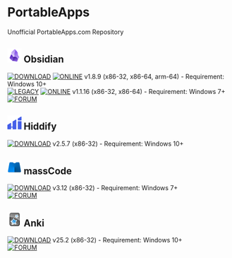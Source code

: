 # PortableApps
Unofficial PortableApps.com Repository
## ![Obsidian](https://raw.githubusercontent.com/xmha97/PortableApps/main/Source/ObsidianPortable/App/AppInfo/appicon_32.png) Obsidian
[![DOWNLOAD](https://img.shields.io/badge/DOWNLOAD-darkblue?style=flat-square)](https://github.com/xmha97/PortableApps/releases/download/obsidian-v1.8.9/ObsidianPortable_1.8.9.paf.exe)
[![ONLINE](https://img.shields.io/badge/ONLINE-blue?style=flat-square)](https://github.com/xmha97/PortableApps/releases/download/obsidian-v1.8.9/ObsidianPortable_1.8.9_online.paf.exe) v1.8.9 (x86-32, x86-64, arm-64) - Requirement: Windows 10+  
[![LEGACY](https://img.shields.io/badge/LEGACY-gray?style=flat-square)](https://github.com/xmha97/PortableApps/releases/download/obsidian-v1.1.16/ObsidianPortableLegacyWin7_1.1.16.paf.exe)
[![ONLINE](https://img.shields.io/badge/ONLINE-darkgray?style=flat-square)](https://github.com/xmha97/PortableApps/releases/download/obsidian-v1.1.16/ObsidianPortableLegacyWin7_1.1.16_online.paf.exe) v1.1.16 (x86-32, x86-64) - Requirement: Windows 7+  
[![FORUM](https://img.shields.io/badge/FORUM-darkgreen?style=flat-square)](https://portableapps.com/node/68172)
## ![Hiddify](https://raw.githubusercontent.com/xmha97/PortableApps/main/Source/HiddifyPortable/App/AppInfo/appicon_32.png) Hiddify
[![DOWNLOAD](https://img.shields.io/badge/DOWNLOAD-darkblue?style=flat-square)](https://github.com/xmha97/PortableApps/releases/download/hiddify-v2.5.7/HiddifyPortable_2.5.7.paf.exe) v2.5.7 (x86-32) - Requirement: Windows 10+  
## ![massCode](https://raw.githubusercontent.com/xmha97/PortableApps/main/Source/massCodePortable/App/AppInfo/appicon_32.png) massCode
[![DOWNLOAD](https://img.shields.io/badge/DOWNLOAD-darkblue?style=flat-square)](https://github.com/xmha97/PortableApps/releases/download/masscode-v3.12/massCodePortable_3.12.paf.exe) v3.12 (x86-32) - Requirement: Windows 7+  
[![FORUM](https://img.shields.io/badge/FORUM-darkgreen?style=flat-square)](https://portableapps.com/node/72228)
## ![Anki](https://raw.githubusercontent.com/xmha97/PortableApps/main/Source/AnkiPortable/App/AppInfo/appicon_32.png) Anki
[![DOWNLOAD](https://img.shields.io/badge/DOWNLOAD-darkblue?style=flat-square)](https://github.com/xmha97/PortableApps/releases/download/anki-v25.2/AnkiPortable_25.2.paf.exe) v25.2 (x86-32) - Requirement: Windows 10+  
[![FORUM](https://img.shields.io/badge/FORUM-darkgreen?style=flat-square)](https://portableapps.com/node/68174)

